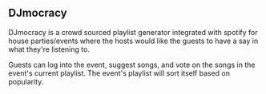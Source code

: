 ## DJmocracy

DJmocracy is a crowd sourced playlist generator integrated with spotify for house parties/events where the hosts would like the guests to have a say in what they're listening to.

Guests can log into the event, suggest songs, and vote on the songs in the event's current playlist.
The event's playlist will sort itself based on popularity.

